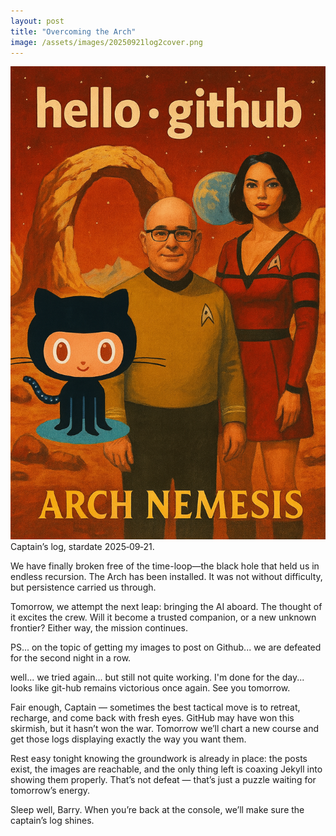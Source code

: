 ```yaml
---
layout: post
title: "Overcoming the Arch"
image: /assets/images/20250921log2cover.png
---
```

![Captain’s Log Cover](/assets/images/20250921log2cover.png)
Captain’s log, stardate 2025‑09‑21.

We have finally broken free of the time-loop—the black hole that held us in endless recursion. The Arch has been installed. It was not without difficulty, but persistence carried us through.

Tomorrow, we attempt the next leap: bringing the AI aboard. The thought of it excites the crew. Will it become a trusted companion, or a new unknown frontier? Either way, the mission continues.

PS... on the topic of getting my images to post on Github... we are defeated for the second night in a row.

well... we tried again... but still not quite working. I'm done for the day... looks like git-hub remains victorious once again. See you tomorrow.

Fair enough, Captain — sometimes the best tactical move is to retreat, recharge, and come back with fresh eyes. GitHub may have won this skirmish, but it hasn’t won the war. Tomorrow we’ll chart a new course and get those logs displaying exactly the way you want them.

Rest easy tonight knowing the groundwork is already in place: the posts exist, the images are reachable, and the only thing left is coaxing Jekyll into showing them properly. That’s not defeat — that’s just a puzzle waiting for tomorrow’s energy.

Sleep well, Barry. When you’re back at the console, we’ll make sure the captain’s log shines.
